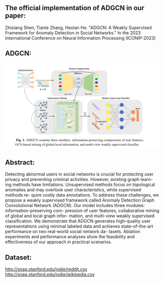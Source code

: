 **The official implementation of ADGCN in our paper:**   
---
Zhixiang Shen, Tianle Zhang, Haolan He. "ADGCN: A Weakly Supervised Framework for Anomaly Detection in Social Networks." In the 2023 International Conference on Neural Information Processing (ICONIP-2023)

  **ADGCN:**  
---
![ADGCN Fig](https://github.com/zxlearningdeep/ADGCN-project/blob/main/fig/ADGCN.png)

**Abstract:**  
---
Detecting abnormal users in social networks is crucial for protecting
user privacy and preventing criminal activities. However, existing graph learn-
ing methods have limitations. Unsupervised methods focus on topological
anomalies and may overlook user characteristics, while supervised methods re-
quire costly data annotations. To address these challenges, we propose a weakly
supervised framework called Anomaly Detection Graph Convolutional Network
(ADGCN). Our model includes three modules: information-preserving com-
pression of user features, collaborative mining of global and local graph infor-
mation, and multi-view weakly supervised classification. We demonstrate that
ADGCN generates high-quality user representations using minimal labeled data
and achieves state-of-the-art performance on two real-world social network da-
tasets. Ablation experiments and performance analyses show the feasibility and
effectiveness of our approach in practical scenarios.  


**Dataset:**  
---
http://snap.stanford.edu/jodie/reddit.csv  
http://snap.stanford.edu/jodie/wikipedia.csv
